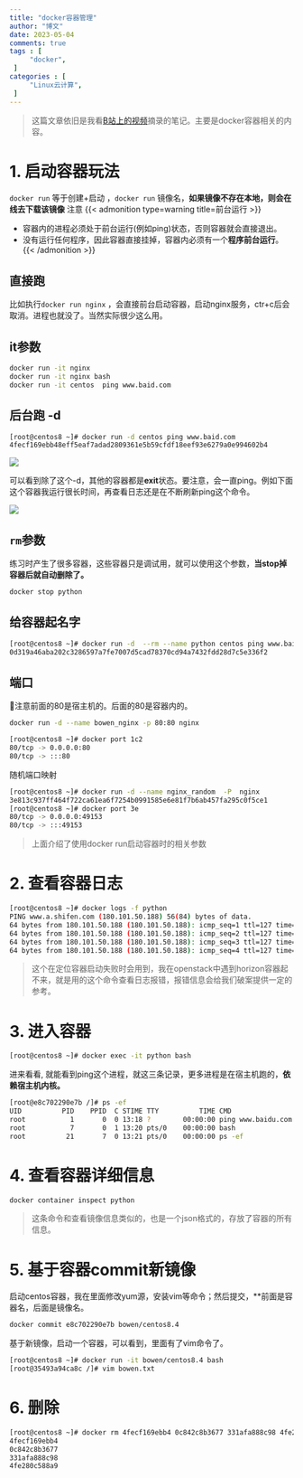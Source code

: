 ```yaml
---
title: "docker容器管理"                         
author: "博文"   
date: 2023-05-04    
comments: true  
tags : [                                    
     "docker",
 ]
categories : [                              
     "Linux云计算",
 ]
---
```

>这篇文章依旧是我看[B站上的视频](https://www.bilibili.com/video/BV1DT411U7v1?p=14&vd_source=4c2c9caf33151d42ae4b296d7b5f6f45)摘录的笔记。主要是docker容器相关的内容。

# 1. 启动容器玩法

`docker run` 等于创建+启动 ，`docker run` 镜像名，**如果镜像不存在本地，则会在线去下载该镜像** 注意
{{< admonition type=warning title=前台运行  >}}
-   容器内的进程必须处于前台运行(例如ping)状态，否则容器就会直接退出。
-   没有运行任何程序，因此容器直接挂掉，容器内必须有一个**程序前台运行**。
{{< /admonition >}}

## 直接跑

比如执行`docker run nginx` ，会直接前台启动容器，启动nginx服务，ctr+c后会取消。进程也就没了。当然实际很少这么用。

## it参数

```bash
docker run -it nginx 
docker run -it nginx bash
docker run -it centos  ping www.baid.com
```

## 后台跑 -d
```bash
[root@centos8 ~]# docker run -d centos ping www.baid.com 
4fecf169ebb48eff5eaf7adad2809361e5b59cfdf18eef93e6279a0e994602b4
```

![](/docker/20230504101709.png)

可以看到除了这个-d，其他的容器都是**exit**状态。要注意，会一直ping。例如下面这个容器我运行很长时间，再查看日志还是在不断刷新ping这个命令。

![](/docker/20230504101912.png)


##  `rm`参数

练习时产生了很多容器，这些容器只是调试用，就可以使用这个参数，**当stop掉容器后就自动删除了。**

```bash
docker stop python
```

## 给容器起名字

```bash
[root@centos8 ~]# docker run -d  --rm --name python centos ping www.baidu.com
0d319a46aba202c3286597a7fe7007d5cad78370cd94a7432fdd28d7c5e336f2
```

## 端口

🍆注意前面的80是宿主机的。后面的80是容器内的。

```bash
docker run -d --name bowen_nginx -p 80:80 nginx
```

```bash
[root@centos8 ~]# docker port 1c2
80/tcp -> 0.0.0.0:80
80/tcp -> :::80
```

随机端口映射

```bash
[root@centos8 ~]# docker run -d --name nginx_random  -P  nginx
3e813c937ff464f722ca61ea6f7254b0991585e6e81f7b6ab457fa295c0f5ce1
[root@centos8 ~]# docker port 3e
80/tcp -> 0.0.0.0:49153
80/tcp -> :::49153
```



>  上面介绍了使用docker run启动容器时的相关参数

# 2. 查看容器日志

```bash
[root@centos8 ~]# docker logs -f python
PING www.a.shifen.com (180.101.50.188) 56(84) bytes of data.
64 bytes from 180.101.50.188 (180.101.50.188): icmp_seq=1 ttl=127 time=9.14 ms
64 bytes from 180.101.50.188 (180.101.50.188): icmp_seq=2 ttl=127 time=9.21 ms
64 bytes from 180.101.50.188 (180.101.50.188): icmp_seq=3 ttl=127 time=10.0 ms
64 bytes from 180.101.50.188 (180.101.50.188): icmp_seq=4 ttl=127 time=10.2 ms
```

> 这个在定位容器启动失败时会用到，我在openstack中遇到horizon容器起不来，就是用的这个命令查看日志报错，报错信息会给我们破案提供一定的参考。


# 3. 进入容器

```bash
[root@centos8 ~]# docker exec -it python bash
```

进来看看, 就能看到ping这个进程，就这三条记录，更多进程是在宿主机跑的，**依赖宿主机内核。**
```bash
[root@e8c702290e7b /]# ps -ef
UID          PID    PPID  C STIME TTY          TIME CMD
root           1       0  0 13:18 ?        00:00:00 ping www.baidu.com
root           7       0  1 13:20 pts/0    00:00:00 bash
root          21       7  0 13:21 pts/0    00:00:00 ps -ef
```

# 4. 查看容器详细信息

```bash
docker container inspect python
```

> 这条命令和查看镜像信息类似的，也是一个json格式的，存放了容器的所有信息。


# 5. 基于容器commit新镜像

启动centos容器，我在里面修改yum源，安装vim等命令；然后提交，**前面是容器名，后面是镜像名。

```bash
docker commit e8c702290e7b bowen/centos8.4
```

基于新镜像，启动一个容器，可以看到，里面有了vim命令了。

```bash
[root@centos8 ~]# docker run -it bowen/centos8.4 bash
[root@35493a94ca8c /]# vim bowen.txt
```

# 6. 删除
```bash
[root@centos8 ~]# docker rm 4fecf169ebb4 0c842c8b3677 331afa888c98 4fe280c588a9 -f
4fecf169ebb4
0c842c8b3677
331afa888c98
4fe280c588a9
```

